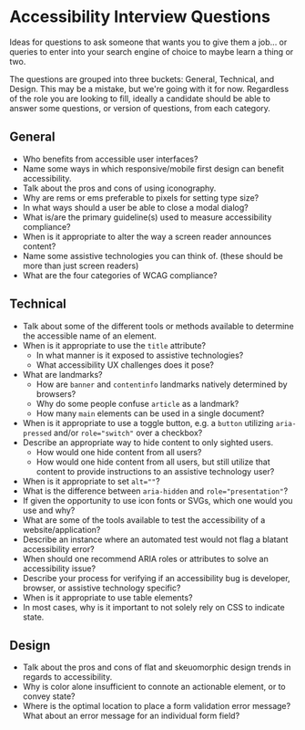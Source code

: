 # Accessibility Interview Questions  

Ideas for questions to ask someone that wants you to give them a job... or queries to enter into your search engine of choice to maybe learn a thing or two.  

The questions are grouped into three buckets: General, Technical, and Design. This may be a mistake, but we're going with it for now. Regardless of the role you are looking to fill, ideally a candidate should be able to answer some questions, or version of questions, from each category.  


## General
- Who benefits from accessible user interfaces?
- Name some ways in which responsive/mobile first design can benefit accessibility.
- Talk about the pros and cons of using iconography.
- Why are rems or ems preferable to pixels for setting type size?
- In what ways should a user be able to close a modal dialog?
- What is/are the primary guideline(s) used to measure accessibility compliance?
- When is it appropriate to alter the way a screen reader announces content?
- Name some assistive technologies you can think of. (these should be more than just screen readers)
- What are the four categories of WCAG compliance?


## Technical
- Talk about some of the different tools or methods available to determine the accessible name of an element.  
- When is it appropriate to use the `title` attribute?
    + In what manner is it exposed to assistive technologies?
    + What accessibility UX challenges does it pose?
- What are landmarks?
    + How are `banner` and `contentinfo` landmarks natively determined by browsers?
    + Why do some people confuse `article` as a landmark?
    + How many `main` elements can be used in a single document?
- When is it appropriate to use a toggle button, e.g. a `button` utilizing `aria-pressed` and/or `role="switch"` over a checkbox?
- Describe an appropriate way to hide content to only sighted users.
    + How would one hide content from all users?
    + How would one hide content from all users, but still utilize that content to provide instructions to an assistive technology user?
- When is it appropriate to set `alt=""`?
- What is the difference between `aria-hidden` and `role="presentation"`?
- If given the opportunity to use icon fonts or SVGs, which one would you use and why?
- What are some of the tools available to test the accessibility of a website/application?
- Describe an instance where an automated test would not flag a blatant accessibility error?
- When should one recommend ARIA roles or attributes to solve an accessibility issue?
- Describe your process for verifying if an accessibility bug is developer, browser, or assistive technology specific?
- When is it appropriate to use table elements? 
- In most cases, why is it important to not solely rely on CSS to indicate state.


## Design
- Talk about the pros and cons of flat and skeuomorphic design trends in regards to accessibility.
- Why is color alone insufficient to connote an actionable element, or to convey state?
- Where is the optimal location to place a form validation error message?  What about an error message for an individual form field?


